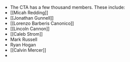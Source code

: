 - The CTA has a few thousand members. These include:
- [[Micah Redding]]
- [[Jonathan Gunnell]]
- [[Lorenzo Barberis Canonico]]
- [[Lincoln Cannon]]
- [[Caleb Strom]]
- Mark Russell
- Ryan Hogan
- [[Calvin Mercer]]
- 
